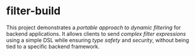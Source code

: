 # filter-build
This project demonstrates a *portable approach to dynamic filtering* for backend applications.   It allows clients to send *complex filter expressions* using a simple DSL while ensuring *type safety* and *security*, without being tied to a specific backend framework.
